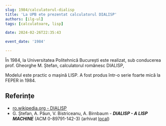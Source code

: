 ```yaml
---
slug: 1984/calculatorul-dialisp
title: 'La UPB ete prezentat calculatorul DIALISP'
authors: [ilg-ul]
tags: [calculatoare, lisp]

date: 2024-02-26T22:35:43

event_date: '1984'

---
```


În 1984, la Universitatea Politehnică București este
realizat, sub conducerea prof. Gheorghe M. Ștefan,
calculatorul românesc DIALISP,

<!-- truncate -->

Modelul este practic o mașină LISP. A fost produs într-o serie foarte
mică la FEPER in 1984.

## Referințe

- [ro.wikipedia.org - DIALISP](https://ro.wikipedia.org/wiki/DIALISP)
- G. Ștefan, A. Păun, V. Bistriceanu, A. Birnbaum - _**DIALISP - A LISP MACHINE**_ (ACM 0-89791-142-3) (arhivat [local](https://cronica-it.github.io/arhiva/#1984))
